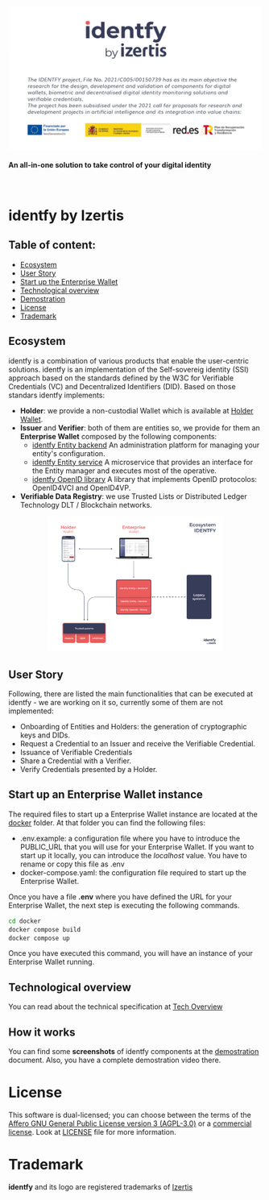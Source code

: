 <p align="center">
    <picture>
      <img alt="identfy" src="./docs/img/header-identfy.jpg" style="max-width: 100%;">
    </picture>
</p>

<p align="center">
  <h4>
    An all-in-one solution to take control of your digital identity
  </h4>
</p>

<br/>

# identfy by Izertis
## Table of content:

- [Ecosystem](#ecosystem)
- [User Story](#user-story)
- [Start up the Enterprise Wallet](#)
- [Technological overview](#technological-overview)
- [Demostration](#how-it-works)
- [License](#license)
- [Trademark](#trademark)


## Ecosystem
identfy is a combination of various products that enable the user-centric solutions. identfy is an implementation of the Self-sovereig identity (SSI) approach based on the standards defined by the W3C for Verifiable Credentials (VC) and Decentralized Identifiers (DID). Based on those standars identfy implements:
- **Holder**: we provide a non-custodial Wallet which is available at [Holder Wallet](https://github.com/izertis/identfy-holder-wallet).
- **Issuer** and **Verifier**: both of them are entities so, we provide for them an **Enterprise Wallet** composed by the following components:
  - [identfy Entity backend](https://github.com/izertis/identfy-entity-backend) An administration platform for managing your entity's configuration.
  - [identfy Entity service](https://github.com/izertis/identfy-entity-service) A microservice that provides an interface for the Entity manager and executes most of the operative.
  - [identfy OpenID library](https://github.com/izertis/identfy-OpenID-library) A library that implements OpenID protocolos: OpenID4VCI and OpenID4VP.
- **Verifiable Data Registry**: we use Trusted Lists or Distributed Ledger Technology DLT / Blockchain networks.


<p align="center">
    <picture>
      <img alt="ssi" src="./docs/img/identfy-ecosystem.png" width="350" style="max-width: 100%;">
    </picture>
</p>

## User Story

Following, there are listed the main functionalities that can be executed at identfy - we are working on it so, currently some of them are not implemented:
- Onboarding of Entities and Holders: the generation of cryptographic keys and DIDs.
- Request a Credential to an Issuer and receive the Verifiable Credential.
- Issuance of Verifiable Credentials
- Share a Credential with a Verifier.
- Verify Credentials presented by a Holder.


## Start up an Enterprise Wallet instance

The required files to start up a Enterprise Wallet instance are located at the [docker](/docker/) folder. At that folder you can find the following files:
 - .env.example: a configuration file where you have to introduce the PUBLIC_URL that you will use for your Enterprise Wallet. If you want to start up it locally, you can introduce the *localhost* value. You have to rename or copy this file as .env
 - docker-compose.yaml: the configuration file required to start up the Enterprise Wallet.

Once you have a file **.env** where you have defined the URL for your Enterprise Wallet, the next step is executing the following commands.
```bash
cd docker
docker compose build
docker compose up
```
Once you have executed this command, you will have an instance of your Enterprise Wallet running.


## Technological overview

You can read about the technical specification at [Tech Overview](./docs/IDENTFY_TECH_OVERVIEW.md)


## How it works

You can find some **screenshots** of identfy components at the [demostration](./docs/IDENTFY_DEMOSTRATION.md) document. Also, you have a complete demostration video there.


# License
This software is dual-licensed; you can choose between the terms of the [Affero GNU General Public License version 3 (AGPL-3.0)](./LICENSES/agpl-3.0.txt) or a [commercial license](./LICENSES/commercial.txt). Look at [LICENSE](./LICENSE.md) file for more information.


# Trademark
**identfy** and its logo are registered trademarks of [Izertis](https://www.izertis.com)
